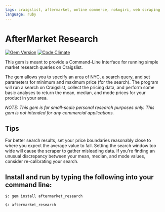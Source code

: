 ```yaml
---
tags: craigslist, aftermarket, online commerce, nokogiri, web scraping
language: ruby
---
```


# AfterMarket Research

[![Gem Version](https://badge.fury.io/rb/aftermarket_research.png)](http://badge.fury.io/rb/aftermarket_research)
[![Code Climate](https://codeclimate.com/github/kronosapiens/aftermarket_research.png)](https://codeclimate.com/github/kronosapiens/aftermarket_research)

This gem is meant to provide a Command-Line Interface for running simple market research queries on Craigslist.

The gem allows you to specify an area of NYC, a search query, and set parameters for minimum and maximum price (for the search). The program will run a search on Craigslist, collect the pricing data, and perform some basic analyses to return the mean, median, and mode prices for your product in your area.

*NOTE: This gem is for small-scale personal research purposes only. This gem is not intended for any commercial applications.*

## Tips

For better search results, set your price boundaries reasonably close to where you expect the average value to fall. Setting the search window too wide will cause the scraper to gather misleading data. If you're finding an unusual discrepancy between your mean, median, and mode values, consider re-calibrating your search.


## Install and run by typing the following into your command line:

```
$: gem install aftermarket_research
```

```
$: aftermarket_research
```
